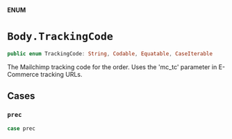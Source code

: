 **ENUM**

# `Body.TrackingCode`

```swift
public enum TrackingCode: String, Codable, Equatable, CaseIterable
```

The Mailchimp tracking code for the order. Uses the 'mc_tc' parameter in E-Commerce tracking URLs.

## Cases
### `prec`

```swift
case prec
```
